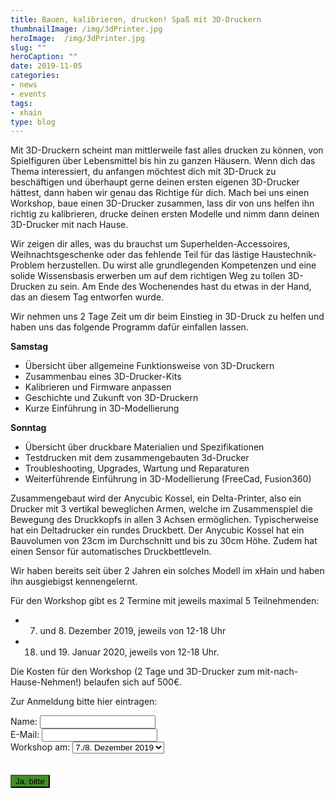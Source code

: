 ```yaml
---
title: Bauen, kalibrieren, drucken! Spaß mit 3D-Druckern
thumbnailImage: /img/3dPrinter.jpg
heroImage:  /img/3dPrinter.jpg
slug: ""
heroCaption: ""
date: 2019-11-05
categories:
- news
- events
tags:
- xhain
type: blog
---
```


Mit 3D-Druckern scheint man mittlerweile fast alles drucken zu können, von Spielfiguren über Lebensmittel bis hin zu ganzen Häusern. 
Wenn dich das Thema interessiert, du anfangen möchtest dich mit 3D-Druck zu beschäftigen und überhaupt gerne deinen ersten eigenen 3D-Drucker hättest, dann haben wir genau das Richtige für dich.
Mach bei uns einen Workshop, baue einen 3D-Drucker zusammen, lass dir von uns helfen ihn richtig zu kalibrieren, drucke deinen ersten Modelle und nimm dann deinen 3D-Drucker mit nach Hause.

<!--more-->
Wir zeigen dir alles, was du brauchst um Superhelden-Accessoires, Weihnachtsgeschenke oder das fehlende Teil für das lästige Haustechnik-Problem herzustellen. 
Du wirst alle grundlegenden Kompetenzen und eine solide Wissensbasis erwerben um auf dem richtigen Weg zu tollen 3D-Drucken zu sein. 
Am Ende des Wochenendes hast du etwas in der Hand, das an diesem Tag entworfen wurde. 

Wir nehmen uns 2 Tage Zeit um dir beim Einstieg in 3D-Druck zu helfen und haben uns das folgende Programm dafür einfallen lassen.

**Samstag**
  - Übersicht über allgemeine Funktionsweise von 3D-Druckern <br>
  - Zusammenbau eines 3D-Drucker-Kits <br>
  - Kalibrieren und Firmware anpassen<br>
  - Geschichte und Zukunft von 3D-Druckern<br>
  - Kurze Einführung in 3D-Modellierung<br>

**Sonntag**
  - Übersicht über druckbare Materialien und Spezifikationen<br>
  - Testdrucken mit dem zusammengebauten 3d-Drucker<br>
  - Troubleshooting, Upgrades, Wartung und Reparaturen<br>
  - Weiterführende Einführung in 3D-Modellierung (FreeCad, Fusion360)<br>


Zusammengebaut wird der Anycubic Kossel, ein Delta-Printer, also ein Drucker mit 3 vertikal beweglichen Armen, welche im Zusammenspiel die Bewegung des Druckkopfs in allen 3 Achsen ermöglichen. Typischerweise hat ein Deltadrucker ein rundes Druckbett.
Der Anycubic Kossel hat ein Bauvolumen von 23cm im Durchschnitt und bis zu 30cm Höhe. Zudem hat einen Sensor für automatisches Druckbettleveln.

Wir haben bereits seit über 2 Jahren ein solches Modell im xHain und haben ihn ausgiebigst kennengelernt.

Für den Workshop gibt es 2 Termine mit jeweils maximal 5 Teilnehmenden:
- 7. und 8. Dezember 2019, jeweils von 12-18 Uhr<br>
- 18. und 19. Januar 2020, jeweils von 12-18 Uhr.<br>   

Die Kosten für den Workshop (2 Tage und 3D-Drucker zum mit-nach-Hause-Nehmen!) belaufen sich auf 500€.

Zur Anmeldung bitte hier eintragen:
<form action="https://formspree.io/3DPrinterWorkshop@x-hain.de"
      method="POST">      
    <label for="Name">Name:
    	<input type="text" name="Name" title="Name" required>
    </label><br>
    <label for="email">E-Mail:
    	<input type="email" name="_replyto" title="E-Mail" required>
    </label><br>
    <label for="date">Workshop am:    
     <select>
  <option value="December">7./8. Dezember 2019</option>
  <option value="January">18./19. Januar 2020</option>
</select> 
<br>
<br>
<br>
   	<input type="submit" value="Ja, bitte" style="background:#408e27">
	<br>
</form>

